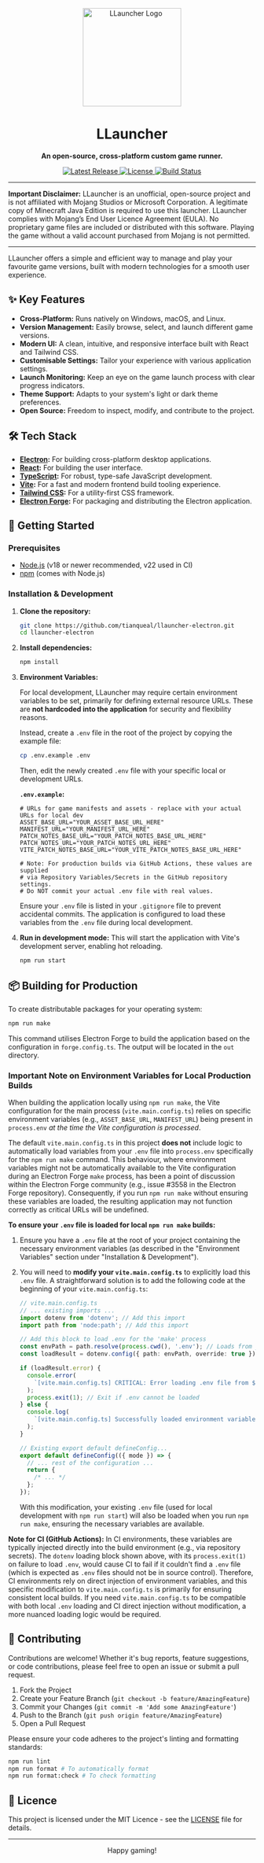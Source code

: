 <div align="center">
  <img src="assets/icon.png" width="200" alt="LLauncher Logo" />
  <h1>LLauncher</h1>
</div>

<p align="center">
  <strong>An open-source, cross-platform custom game runner.</strong>
</p>

<p align="center">
  <a href="https://github.com/tianqueal/llauncher-electron/releases">
    <img src="https://img.shields.io/github/v/release/tianqueal/llauncher-electron?include_prereleases&label=latest%20version&color=blueviolet" alt="Latest Release">
  </a>
  <a href="https://github.com/tianqueal/llauncher-electron/blob/main/LICENSE">
    <img src="https://img.shields.io/github/license/tianqueal/llauncher-electron?color=blue" alt="License">
  </a>
  <a href="https://github.com/tianqueal/llauncher-electron/actions/workflows/build.yml">
    <img src="https://github.com/tianqueal/llauncher-electron/actions/workflows/build.yml/badge.svg" alt="Build Status">
  </a>
</p>

---

**Important Disclaimer:** LLauncher is an unofficial, open-source project and is not affiliated with Mojang Studios or Microsoft Corporation. A legitimate copy of Minecraft Java Edition is required to use this launcher. LLauncher complies with Mojang’s End User Licence Agreement (EULA). No proprietary game files are included or distributed with this software. Playing the game without a valid account purchased from Mojang is not permitted.

---

LLauncher offers a simple and efficient way to manage and play your favourite game versions, built with modern technologies for a smooth user experience.

## ✨ Key Features

- **Cross-Platform:** Runs natively on Windows, macOS, and Linux.
- **Version Management:** Easily browse, select, and launch different game versions.
- **Modern UI:** A clean, intuitive, and responsive interface built with React and Tailwind CSS.
- **Customisable Settings:** Tailor your experience with various application settings.
- **Launch Monitoring:** Keep an eye on the game launch process with clear progress indicators.
- **Theme Support:** Adapts to your system's light or dark theme preferences.
- **Open Source:** Freedom to inspect, modify, and contribute to the project.

## 🛠️ Tech Stack

- **[Electron](https://www.electronjs.org/):** For building cross-platform desktop applications.
- **[React](https://reactjs.org/):** For building the user interface.
- **[TypeScript](https://www.typescriptlang.org/):** For robust, type-safe JavaScript development.
- **[Vite](https://vitejs.dev/):** For a fast and modern frontend build tooling experience.
- **[Tailwind CSS](https://tailwindcss.com/):** For a utility-first CSS framework.
- **[Electron Forge](https://www.electronforge.io/):** For packaging and distributing the Electron application.

## 🚀 Getting Started

### Prerequisites

- [Node.js](https://nodejs.org/) (v18 or newer recommended, v22 used in CI)
- [npm](https://www.npmjs.com/) (comes with Node.js)

### Installation & Development

1.  **Clone the repository:**

    ```bash
    git clone https://github.com/tianqueal/llauncher-electron.git
    cd llauncher-electron
    ```

2.  **Install dependencies:**

    ```bash
    npm install
    ```

3.  **Environment Variables:**

    For local development, LLauncher may require certain environment variables to be set, primarily for defining external resource URLs. These are **not hardcoded into the application** for security and flexibility reasons.

    Instead, create a `.env` file in the root of the project by copying the example file:

    ```bash
    cp .env.example .env
    ```

    Then, edit the newly created `.env` file with your specific local or development URLs.

    **`.env.example`:**

    ```dotenv
    # URLs for game manifests and assets - replace with your actual URLs for local dev
    ASSET_BASE_URL="YOUR_ASSET_BASE_URL_HERE"
    MANIFEST_URL="YOUR_MANIFEST_URL_HERE"
    PATCH_NOTES_BASE_URL="YOUR_PATCH_NOTES_BASE_URL_HERE"
    PATCH_NOTES_URL="YOUR_PATCH_NOTES_URL_HERE"
    VITE_PATCH_NOTES_BASE_URL="YOUR_VITE_PATCH_NOTES_BASE_URL_HERE"

    # Note: For production builds via GitHub Actions, these values are supplied
    # via Repository Variables/Secrets in the GitHub repository settings.
    # Do NOT commit your actual .env file with real values.
    ```

    Ensure your `.env` file is listed in your `.gitignore` file to prevent accidental commits. The application is configured to load these variables from the `.env` file during local development.

4.  **Run in development mode:**
    This will start the application with Vite's development server, enabling hot reloading.
    ```bash
    npm run start
    ```

## 📦 Building for Production

To create distributable packages for your operating system:

```bash
npm run make
```

This command utilises Electron Forge to build the application based on the configuration in `forge.config.ts`. The output will be located in the `out` directory.

### Important Note on Environment Variables for Local Production Builds

When building the application locally using `npm run make`, the Vite configuration for the main process (`vite.main.config.ts`) relies on specific environment variables (e.g., `ASSET_BASE_URL`, `MANIFEST_URL`) being present in `process.env` _at the time the Vite configuration is processed_.

The default `vite.main.config.ts` in this project **does not** include logic to automatically load variables from your `.env` file into `process.env` specifically for the `npm run make` command. This behaviour, where environment variables might not be automatically available to the Vite configuration during an Electron Forge `make` process, has been a point of discussion within the Electron Forge community (e.g., issue #3558 in the Electron Forge repository). Consequently, if you run `npm run make` without ensuring these variables are loaded, the resulting application may not function correctly as critical URLs will be undefined.

**To ensure your `.env` file is loaded for local `npm run make` builds:**

1.  Ensure you have a `.env` file at the root of your project containing the necessary environment variables (as described in the "Environment Variables" section under "Installation & Development").

2.  You will need to **modify your `vite.main.config.ts`** to explicitly load this `.env` file. A straightforward solution is to add the following code at the beginning of your `vite.main.config.ts`:

    ```typescript
    // vite.main.config.ts
    // ... existing imports ...
    import dotenv from 'dotenv'; // Add this import
    import path from 'node:path'; // Add this import

    // Add this block to load .env for the 'make' process
    const envPath = path.resolve(process.cwd(), '.env'); // Loads from your existing .env file
    const loadResult = dotenv.config({ path: envPath, override: true });

    if (loadResult.error) {
      console.error(
        `[vite.main.config.ts] CRITICAL: Error loading .env file from ${envPath}. This file is required for local 'npm run make' builds to correctly set up environment variables. Error: ${loadResult.error.message}`,
      );
      process.exit(1); // Exit if .env cannot be loaded
    } else {
      console.log(
        `[vite.main.config.ts] Successfully loaded environment variables from ${envPath} for the main process build.`,
      );
    }

    // Existing export default defineConfig...
    export default defineConfig(({ mode }) => {
      // ... rest of the configuration ...
      return {
        /* ... */
      };
    });
    ```

    With this modification, your existing `.env` file (used for local development with `npm run start`) will also be loaded when you run `npm run make`, ensuring the necessary variables are available.

**Note for CI (GitHub Actions):** In CI environments, these variables are typically injected directly into the build environment (e.g., via repository secrets). The `dotenv` loading block shown above, with its `process.exit(1)` on failure to load `.env`, would cause CI to fail if it couldn't find a `.env` file (which is expected as `.env` files should not be in source control). Therefore, CI environments rely on direct injection of environment variables, and this specific modification to `vite.main.config.ts` is primarily for ensuring consistent local builds. If you need `vite.main.config.ts` to be compatible with both local `.env` loading and CI direct injection without modification, a more nuanced loading logic would be required.

## 🤝 Contributing

Contributions are welcome! Whether it's bug reports, feature suggestions, or code contributions, please feel free to open an issue or submit a pull request.

1.  Fork the Project
2.  Create your Feature Branch (`git checkout -b feature/AmazingFeature`)
3.  Commit your Changes (`git commit -m 'Add some AmazingFeature'`)
4.  Push to the Branch (`git push origin feature/AmazingFeature`)
5.  Open a Pull Request

Please ensure your code adheres to the project's linting and formatting standards:

```bash
npm run lint
npm run format # To automatically format
npm run format:check # To check formatting
```

## 📜 Licence

This project is licensed under the MIT Licence - see the [LICENSE](LICENSE) file for details.

---

<p align="center">
  Happy gaming!
</p>
